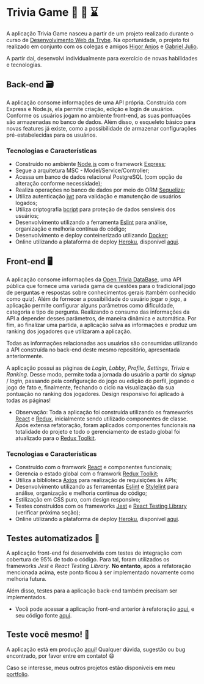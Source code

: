 # **Trivia Game** :thinking: :brain: :hourglass:

A aplicação Trivia Game nasceu a partir de um projeto realizado durante o curso de [Desenvolvimento Web da Trybe](https://www.betrybe.com/). Na oportunidade, o projeto foi realizado em conjunto com os colegas e amigos [Higor Anjos](https://github.com/HigorAnjos) e [Gabriel Julio](https://github.com/GJTrybe).

A partir daí, desenvolvi individualmente para exercício de novas habilidades e tecnologias.

## **Back-end** :card_file_box:

A aplicação consome informações de uma API própria. Construída com Express e Node.js, ela permite criação, edição e login de usuários. Conforme os usuários jogam no ambiente front-end, as suas pontuações são armazenadas no banco de dados. Além disso, o esqueleto básico para novas features já existe, como a possibilidade de armazenar configurações pré-estabelecidas para os usuários.

### **Tecnologias e Características**

- Construído no ambiente [Node.js](https://nodejs.org/en/) com o framework [Express](https://expressjs.com/pt-br/);
- Segue a arquitetura MSC - Model/Service/Controller;
- Acessa um banco de dados relacional PostgreSQL (com opção de alteração conforme necessidade);
- Realiza operações no banco de dados por meio do ORM [Sequelize](https://sequelize.org/);
- Utiliza autenticação [jwt](https://jwt.io/introduction) para validação e manutenção de usuários logados;
- Utiliza criptografia [bcript](https://en.wikipedia.org/wiki/Bcrypt) para proteção de dados sensíveis dos usuários;
- Desenvolvimento utilizando a ferramenta [Eslint](https://eslint.org/) para análise, organização e melhoria contínua do código;
- Desenvolvimento e deploy conteinerizado utilizando [Docker](https://www.docker.com/);
- Online utilizando a plataforma de deploy [Heroku](https://devcenter.heroku.com/start), disponível [aqui](https://trivia-game-back.herokuapp.com/).

## **Front-end** :desktop_computer:

A aplicação consome informações da [Open Trivia DataBase](https://opentdb.com/), uma API pública que fornece uma variada gama de questões para o tradicional jogo de perguntas e respostas sobre conhecimentos gerais (também conhecido como quiz). Além de fornecer a possibilidade do usuário jogar o jogo, a aplicação permite configurar alguns parâmetros como dificuldade, categoria e tipo de pergunta. Realizando o consumo das informações da API a depender desses parâmetros, de maneira dinâmica e automática. Por fim, ao finalizar uma partida, a aplicação salva as informações e produz um ranking dos jogadores que utilizaram a aplicação.

Todas as informações relacionadas aos usuários são consumidas utilizando a API construída no back-end deste mesmo repositório, apresentada anteriormente.

A aplicação possui as páginas de *Login*, *Lobby*, *Profile*, *Settings*, *Trivia* e *Ranking*. Desse modo, permite toda a jornada do usuário a partir do *signup* / *login*, passando pela configuração do jogo ou edição do perfil, jogando o jogo de fato e, finalmente, fechando o ciclo na visualização da sua pontuação no ranking dos jogadores. Design responsivo foi aplicado à todas as páginas!

* Observação: Toda a aplicação foi construída utilizando os frameworks [React](https://pt-br.reactjs.org/) e [Redux](https://redux.js.org/), inicialmente sendo utilizado componentes de classe. Após extensa refatoração, foram aplicados componentes funcionais na totalidade do projeto e todo o gerenciamento de estado global foi atualizado para o [Redux Toolkit](https://redux-toolkit.js.org/).

### **Tecnologias e Características**

- Construído com o framwork [React](https://pt-br.reactjs.org/) e componentes funcionais;
- Gerencia o estado global com o framwork [Redux Toolkit](https://redux-toolkit.js.org/);
- Utiliza a biblioteca [Axios](https://axios-http.com/ptbr/docs/intro) para realização de requisições às APIs;
- Desenvolvimento utilizando as ferramentas [Eslint](https://eslint.org/) e [Stylelint](https://stylelint.io/) para análise, organização e melhoria contínua do código;
- Estilização em CSS puro, com design responsivo;
- Testes construídos com os frameworks [Jest](https://jestjs.io/pt-BR/) e [React Testing Library](https://testing-library.com/docs/react-testing-library/intro) (verificar próxima seção);
- Online utilizando a plataforma de deploy [Heroku](https://devcenter.heroku.com/start), disponível [aqui](https://game-trivia.herokuapp.com/).

## **Testes automatizados** :mechanical_arm:

A aplicação front-end foi desenvolvida com testes de integração com cobertura de 95% de todo o código. Para tal, foram utilizados os frameworks *Jest* e *React Testing Library*. **No entanto**, após a refatoração mencionada acima, este ponto ficou à ser implementado novamente como melhoria futura.

Além disso, testes para a aplicação back-end também precisam ser implementados.

* Você pode acessar a aplicação front-end anterior à refatoração [aqui](https://leobmend.github.io/trivia-game/), e seu código fonte [aqui](https://github.com/leobmend/trivia-game/tree/8cb9e0b8d6aaa84e4ede86a7d7899ce59f93c7e3).

## **Teste você mesmo!** :muscle:

A aplicação está em produção [aqui](https://game-trivia.herokuapp.com/)! Qualquer dúvida, sugestão ou bug encontrado, por favor entre em contato! :smile:

Caso se interesse, meus outros projetos estão disponíveis em meu [portfolio](https://leobmend.github.io).
